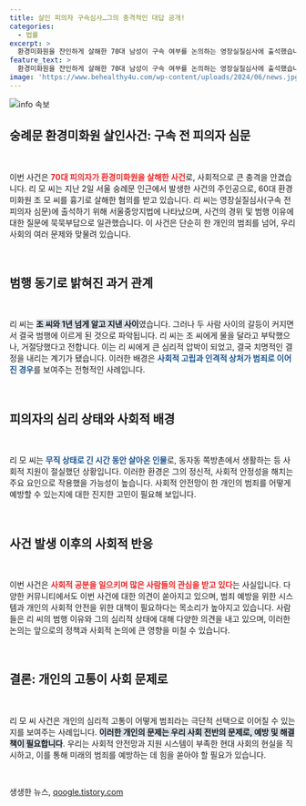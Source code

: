 ```yaml
---
title: 살인 피의자 구속심사…그의 충격적인 대답 공개!
categories:
  - 법률
excerpt: >
  환경미화원을 잔인하게 살해한 70대 남성이 구속 여부를 논의하는 영장실질심사에 출석했습니다. 그는 범행 동기에 대해 몰라요라며 침묵을 지켰고, 사건의 전말에 관심이 집중되고 있습니다. 클릭해 자세한 진실을 확인하세요!
feature_text: >
  환경미화원을 잔인하게 살해한 70대 남성이 구속 여부를 논의하는 영장실질심사에 출석했습니다. 그는 범행 동기에 대해 몰라요라며 침묵을 지켰고, 사건의 전말에 관심이 집중되고 있습니다. 클릭해 자세한 진실을 확인하세요!
image: 'https://www.behealthy4u.com/wp-content/uploads/2024/06/news.jpg'
---
```


<p><img src="https://www.behealthy4u.com/wp-content/uploads/2024/06/news.jpg" alt="info 속보" /></p>

<h2 data-ke-size="size26">숭례문 환경미화원 살인사건: 구속 전 피의자 심문</h2>

<p data-ke-size="size16">&nbsp;</p>

<p>이번 사건은 <b><span style="color: #ee2323;">70대 피의자가 환경미화원을 살해한 사건</span></b>로, 사회적으로 큰 충격을 안겼습니다. 리 모 씨는 지난 2일 서울 숭례문 인근에서 발생한 사건의 주인공으로, 60대 환경미화원 조 모 씨를 흉기로 살해한 혐의를 받고 있습니다. 리 씨는 영장실질심사(구속 전 피의자 심문)에 출석하기 위해 서울중앙지법에 나타났으며, 사건의 경위 및 범행 이유에 대한 질문에 묵묵부답으로 일관했습니다. 이 사건은 단순히 한 개인의 범죄를 넘어, 우리 사회의 여러 문제와 맞물려 있습니다. </p>

<p data-ke-size="size16">&nbsp;</p>

<h2 data-ke-size="size26">범행 동기로 밝혀진 과거 관계</h2>

<p data-ke-size="size16">&nbsp;</p>

<p>리 씨는 <b><span style="background-color: #21538527;">조 씨와 1년 넘게 알고 지낸 사이</span></b>였습니다. 그러나 두 사람 사이의 갈등이 커지면서 결국 범행에 이르게 된 것으로 파악됩니다. 리 씨는 조 씨에게 물을 달라고 부탁했으나, 거절당했다고 전합니다. 이는 리 씨에게 큰 심리적 압박이 되었고, 결국 치명적인 결정을 내리는 계기가 됐습니다. 이러한 배경은 <b><span style="color: #1a5490;">사회적 고립과 인격적 상처가 범죄로 이어진 경우</span></b>를 보여주는 전형적인 사례입니다.</p>

<p data-ke-size="size16">&nbsp;</p>

<h2 data-ke-size="size26">피의자의 심리 상태와 사회적 배경</h2>

<p data-ke-size="size16">&nbsp;</p>

<p>리 모 씨는 <b><span style="color: #1a5490;">무직 상태로 긴 시간 동안 살아온 인물</span></b>로, 동자동 쪽방촌에서 생활하는 등 사회적 지원이 절실했던 상황입니다. 이러한 환경은 그의 정신적, 사회적 안정성을 해치는 주요 요인으로 작용했을 가능성이 높습니다. 사회적 안전망이 한 개인의 범죄를 어떻게 예방할 수 있는지에 대한 진지한 고민이 필요해 보입니다. </p>

<p data-ke-size="size16">&nbsp;</p>

<h2 data-ke-size="size26">사건 발생 이후의 사회적 반응</h2>

<p data-ke-size="size16">&nbsp;</p>

<p>이번 사건은 <b><span style="color: #ee2323;">사회적 공분을 일으키며 많은 사람들의 관심을 받고 있다</span></b>는 사실입니다. 다양한 커뮤니티에서도 이번 사건에 대한 의견이 쏟아지고 있으며, 범죄 예방을 위한 시스템과 개인의 사회적 안전을 위한 대책이 필요하다는 목소리가 높아지고 있습니다. 사람들은 리 씨의 범행 이유와 그의 심리적 상태에 대해 다양한 의견을 내고 있으며, 이러한 논의는 앞으로의 정책과 사회적 논의에 큰 영향을 미칠 수 있습니다.</p>

<p data-ke-size="size16">&nbsp;</p>

<h2 data-ke-size="size26">결론: 개인의 고통이 사회 문제로</h2>

<p data-ke-size="size16">&nbsp;</p>

<p>리 모 씨 사건은 개인의 심리적 고통이 어떻게 범죄라는 극단적 선택으로 이어질 수 있는지를 보여주는 사례입니다. <b><span style="background-color: #21538527;">이러한 개인의 문제는 우리 사회 전반의 문제로, 예방 및 해결책이 필요합니다</span></b>. 우리는 사회적 안전망과 지원 시스템이 부족한 현대 사회의 현실을 직시하고, 이를 통해 미래의 범죄를 예방하는 데 힘을 쏟아야 할 필요가 있습니다. </p>

<p data-ke-size="size16">&nbsp;</p>
생생한 뉴스, <a href="https://qoogle.tistory.com" rel="dofollow">qoogle.tistory.com</a>


